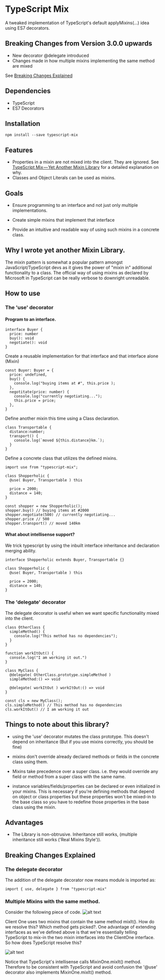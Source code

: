 # TypeScript Mix

A tweaked implementation of TypeScript's default applyMixins(...) idea using ES7 decorators. 

## Breaking Changes from Version 3.0.0 upwards
* New decorator @delegate introduced
* Changes made in how multiple mixins implementing the same method are mixed

See [Breaking Changes Explained](#breaking-changes-explained)

## Dependencies
   * TypeScript
   * ES7 Decorators
 

## Installation
```
npm install --save typescript-mix
```

## Features
  * Properties in a mixin are not mixed into the client. They are ignored. See [TypeScript Mix — Yet Another Mixin Library](https://medium.com/@michaelolof/typescript-mix-yet-another-mixin-library-29c7a349b47d) for a detailed explanation on why. 
  * Classes and Object Literals can be used as mixins.


## Goals

   * Ensure programming to an interface and not just only multiple implementations.

   * Create simple mixins that implement that interface

   * Provide an intuitive and readable way of using such mixins in a concrete class.



## Why I wrote yet another Mixin Library.

The mixin pattern is somewhat a popular pattern amongst JavaScript/TypeScript devs as it gives the power of "mixin in" additional functionality to a class. The official way of using mixins as declared by Microsoft in TypeScript can be really verbose to downright unreadable.


## How to use

### The 'use' decorator

#### Program to an interface.

```
interface Buyer {
  price: number
  buy(): void
  negotiate(): void
}
```

Create a reusable implementation for that interface and that interface alone (Mixin)

```
const Buyer: Buyer = {
  price: undefined,
  buy() {
    console.log("buying items at #", this.price );
  },
  negotitate(price: number) {
    console.log("currently negotiating...");
    this.price = price;
  },
}
```

Define another mixin this time using a Class declaration.
```
class Transportable {
  distance:number;
  transport() {
    console.log(`moved ${this.distance}km.`);
  }
}
```


Define a concrete class that utilizes the defined mixins.

```
import use from "typescript-mix";

class Shopperholic {
  @use( Buyer, Transportable ) this
  
  price = 2000;
  distance = 140;
}

const shopper = new Shopperholic();
shopper.buy() // buying items at #2000
shopper.negotiate(500) // currently negotiating...
shopper.price // 500
shopper.transport() // moved 140km
```

#### What about intellisense support?
We trick typescript by using the inbuilt interface inheritance and declaration merging ability.
```
interface Shopperholic extends Buyer, Transportable {}

class Shopperholic {
  @use( Buyer, Transportable ) this
  
  price = 2000;
  distance = 140;
}
```

### The 'delegate' decorator
The delegate decorator is useful when we want specific functionality mixed into the client.
```
class OtherClass {
  simpleMethod() {
    console.log("This method has no dependencies");
  }
}

function workItOut() {
  console.log("I am working it out.")
}

class MyClass {
  @delegate( OtherClass.prototype.simpleMethod )
  simpleMethod:() => void

  @delegate( workItOut ) workItOut:() => void
}

const cls = new MyClass();
cls.simpleMethod() // This method has no dependencies
cls.workItOut() // I am working it out
```


## Things to note about this library?
* using the 'use' decorator mutates the class prototype. This doesn't depend on inheritance (But if you use mixins correctly, you should be fine)

* mixins don't override already declared methods or fields in the concrete class using them.

* Mixins take precedence over a super class. i.e. they would override any field or method from a super class with the same name.

* instance variables/fields/properties can be declared or even initialized in your mixins. This is necessary if you're defining methods that depend on object or class properties but these properties won't be mixed-in to the base class so you have to redefine those properties in the base class using the mixin.


## Advantages
   * The Library is non-obtrusive. Inheritance still works, (multiple inheritance still works ('Real Mixins Style')).

## <a name="breaking-changes-explained">Breaking Changes Explained</a>
### The delegate decorator
The addition of the delegate decorator now means module is imported as:
```
import { use, delegate } from "typescript-mix"
```

### Multiple Mixins with the same method.
Consider the following piece of code.
![alt text](https://github.com/michaelolof/typescript-mix/blob/master/imgs/2018-05-30%2021_32_46-Preview%20README.md%20-%20typescript-mix%20-%20Visual%20Studio%20Code.png?raw=true)

Client One uses two mixins that contain the same method mixIt(). How do we resolve this? Which method gets picked?.
One advantage of extending interfaces as we've defined above is that we're essentially telling TypeScript to mix-in the two mixin interfaces into the ClientOne interface. So how does TypeScript resolve this?

![alt text](https://github.com/michaelolof/typescript-mix/blob/master/imgs/2018-05-30%2021_49_13-final.ts%20-%20typescript-mix%20-%20Visual%20Studio%20Code.png?raw=true)

Notice that TypeScript's intellisense calls MixinOne.mixIt() method. Therefore to be consistent with TypeScript and avoid confusion the '@use' decorator also implements MixinOne.mixIt() method.
